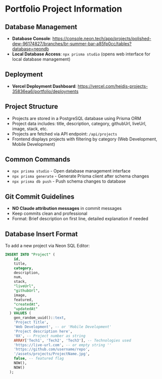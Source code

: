 # Portfolio Project Information

## Database Management
- **Database Console**: https://console.neon.tech/app/projects/polished-dew-96174827/branches/br-summer-bar-a85fp0cc/tables?database=neondb
- **Local Database Access**: `npx prisma studio` (opens web interface for local database management)

## Deployment
- **Vercel Deployment Dashboard**: https://vercel.com/heidis-projects-35836ea6/portfolio/deployments

## Project Structure
- Projects are stored in a PostgreSQL database using Prisma ORM
- Project data includes: title, description, category, githubUrl, liveUrl, image, stack, etc.
- Projects are fetched via API endpoint: `/api/projects`
- Frontend displays projects with filtering by category (Web Development, Mobile Development)

## Common Commands
- `npx prisma studio` - Open database management interface
- `npx prisma generate` - Generate Prisma client after schema changes
- `npx prisma db push` - Push schema changes to database

## Git Commit Guidelines
- **NO Claude attribution messages** in commit messages
- Keep commits clean and professional
- Format: Brief description on first line, detailed explanation if needed

## Database Insert Format
To add a new project via Neon SQL Editor:

```sql
INSERT INTO "Project" (
    id,
    title,
    category,
    description,
    num,
    stack,
    "liveUrl",
    "githubUrl",
    image,
    featured,
    "createdAt",
    "updatedAt"
  ) VALUES (
    gen_random_uuid()::text,
    'Project Title',
    'Web Development', -- or 'Mobile Development'
    'Project description here',
    '0X', -- Project number as string
    ARRAY['Tech1', 'Tech2', 'Tech3'], -- Technologies used
    'https://live-url.com', -- or empty string ''
    'https://github.com/username/repo',
    '/assets/projects/ProjectName.jpg',
    false, -- featured flag
    NOW(),
    NOW()
  );
```